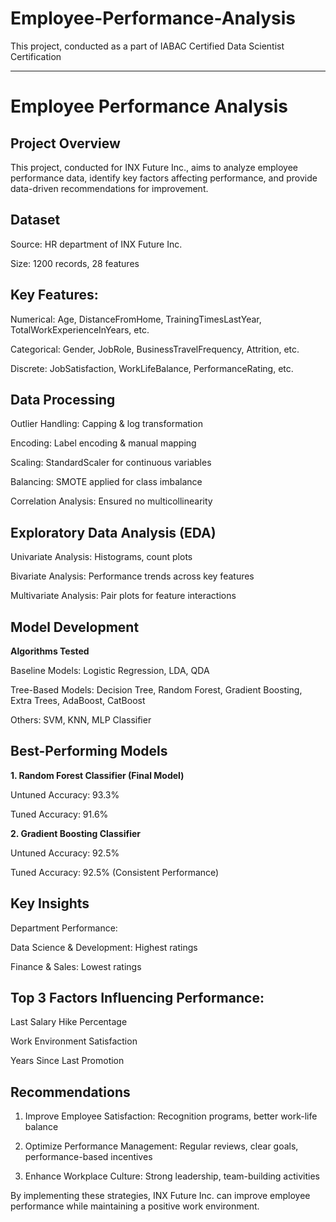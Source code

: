 # Employee-Performance-Analysis
This project, conducted as a part of IABAC Certified Data Scientist Certification


---

# Employee Performance Analysis

## Project Overview

This project, conducted for INX Future Inc., aims to analyze employee performance data, identify key factors affecting performance, and provide data-driven recommendations for improvement.   

## Dataset    

Source: HR department of INX Future Inc.     

Size: 1200 records, 28 features    

## Key Features:

Numerical: Age, DistanceFromHome, TrainingTimesLastYear, TotalWorkExperienceInYears, etc.    

Categorical: Gender, JobRole, BusinessTravelFrequency, Attrition, etc.    

Discrete: JobSatisfaction, WorkLifeBalance, PerformanceRating, etc.     



## Data Processing   

Outlier Handling: Capping & log transformation    

Encoding: Label encoding & manual mapping    

Scaling: StandardScaler for continuous variables    

Balancing: SMOTE applied for class imbalance    

Correlation Analysis: Ensured no multicollinearity    


## Exploratory Data Analysis (EDA)    

Univariate Analysis: Histograms, count plots   

Bivariate Analysis: Performance trends across key features    

Multivariate Analysis: Pair plots for feature interactions    


## Model Development

**Algorithms Tested**

Baseline Models: Logistic Regression, LDA, QDA   

Tree-Based Models: Decision Tree, Random Forest, Gradient Boosting, Extra Trees, AdaBoost, CatBoost   

Others: SVM, KNN, MLP Classifier   


## Best-Performing Models

**1. Random Forest Classifier (Final Model)**

Untuned Accuracy: 93.3%   

Tuned Accuracy: 91.6%   



**2. Gradient Boosting Classifier**

Untuned Accuracy: 92.5%   

Tuned Accuracy: 92.5% (Consistent Performance)   




## Key Insights

Department Performance:   

Data Science & Development: Highest ratings   

Finance & Sales: Lowest ratings   


## Top 3 Factors Influencing Performance:

Last Salary Hike Percentage    

Work Environment Satisfaction    

Years Since Last Promotion   



## Recommendations

1. Improve Employee Satisfaction: Recognition programs, better work-life balance    


2. Optimize Performance Management: Regular reviews, clear goals, performance-based incentives   


3. Enhance Workplace Culture: Strong leadership, team-building activities   



By implementing these strategies, INX Future Inc. can improve employee performance while maintaining a positive work environment.    

